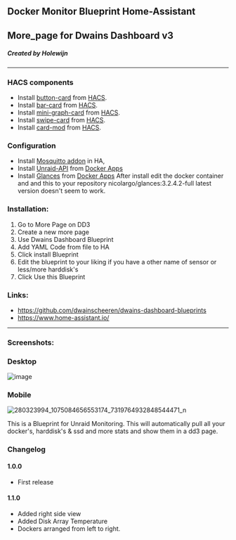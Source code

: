## Docker Monitor Blueprint Home-Assistant
## More_page for Dwains Dashboard v3
##### Created by Holewijn
---

### HACS components

- Install [button-card](https://github.com/custom-cards/button-card) from [HACS](https://hacs.xyz).
- Install [bar-card](https://github.com/custom-cards/bar-card) from [HACS](https://hacs.xyz).
- Install [mini-graph-card](https://github.com/kalkih/mini-graph-card) from [HACS](https://hacs.xyz).
- Install [swipe-card](https://github.com/bramkragten/swipe-card) from [HACS](https://hacs.xyz).
- Install [card-mod](https://github.com/thomasloven/lovelace-card-mod) from [HACS](https://hacs.xyz).

### Configuration

- Install [Mosquitto addon](https://github.com/home-assistant/addons/tree/master/mosquitto)  in HA, 
- Install [Unraid-API](https://hub.docker.com/r/electricbrainuk/unraidapi) from [Docker Apps](https://hub.docker.com/)
- Install [Glances](https://hub.docker.com/r/nicolargo/glances/) from [Docker Apps](https://hub.docker.com/) After install edit the docker container and and this to your repository nicolargo/glances:3.2.4.2-full latest version doesn't seem to work. 

### Installation: 
  
1.  Go to More Page on DD3
2.  Create a new more page
3.  Use Dwains Dashboard Blueprint
4.  Add YAML Code from file to HA
5.  Click install Blueprint
6.  Edit the blueprint to your liking if you have a other name of sensor or less/more harddisk's
7.  Click Use this Blueprint 

### Links:
* https://github.com/dwainscheeren/dwains-dashboard-blueprints
* https://www.home-assistant.io/

---

### Screenshots:
### Desktop
![image](https://user-images.githubusercontent.com/16470505/167884137-20774dce-68ae-4971-832d-4d3f17977c47.png)
### Mobile
![280323994_1075084656553174_7319764932848544471_n](https://user-images.githubusercontent.com/16470505/167884949-62a9bc71-471e-482d-8cea-f0cec9bdc7b6.jpg)

This is a Blueprint for Unraid Monitoring.
This will automatically pull all your docker's, harddisk's & ssd and more stats and show them in a dd3 page.

### Changelog
#### 1.0.0
- First release
#### 1.1.0
- Added right side view
- Added Disk Array Temperature
- Dockers arranged from left to right. 
